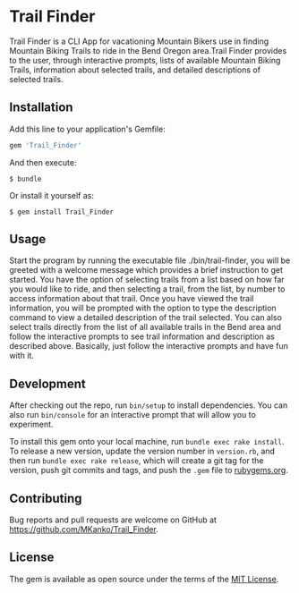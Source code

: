 # Trail Finder

Trail Finder is a CLI App for vacationing Mountain Bikers use in finding Mountain Biking Trails to ride in the Bend Oregon area.Trail Finder provides to the user, through interactive prompts, lists of available Mountain Biking Trails, information about selected trails, and detailed descriptions of selected trails. 

## Installation

Add this line to your application's Gemfile:

```ruby
gem 'Trail_Finder'
```

And then execute:

    $ bundle

Or install it yourself as:

    $ gem install Trail_Finder

## Usage

Start the program by running the executable file ./bin/trail-finder, you will be greeted with a welcome message which provides a brief instruction to get started. You have the option of selecting trails from a list based on how far you would like to ride, and then selecting a trail, from the list, by number to access information about that trail. Once you have viewed the trail information, you will be prompted with the option to type the description command to view a detailed description of the trail selected. You can also select trails directly from the list of all available trails in the Bend area and follow the interactive prompts to see trail information and description as described above. Basically, just follow the interactive prompts and have fun with it.

## Development

After checking out the repo, run `bin/setup` to install dependencies. You can also run `bin/console` for an interactive prompt that will allow you to experiment.

To install this gem onto your local machine, run `bundle exec rake install`. To release a new version, update the version number in `version.rb`, and then run `bundle exec rake release`, which will create a git tag for the version, push git commits and tags, and push the `.gem` file to [rubygems.org](https://rubygems.org).

## Contributing

Bug reports and pull requests are welcome on GitHub at https://github.com/MKanko/Trail_Finder.

## License

The gem is available as open source under the terms of the [MIT License](https://opensource.org/licenses/MIT).
